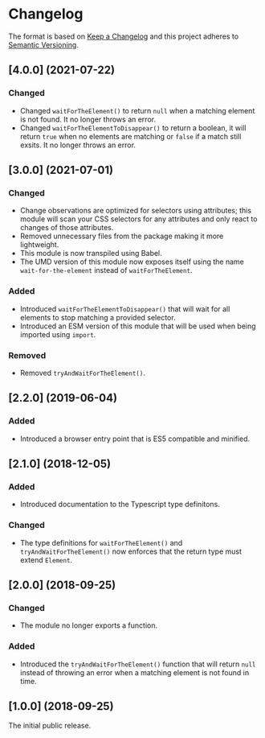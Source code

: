 # Changelog

The format is based on [Keep a Changelog](http://keepachangelog.com/) and this project adheres to [Semantic Versioning](https://semver.org/spec/v2.0.0.html).

## [4.0.0] (2021-07-22)

### Changed

- Changed `waitForTheElement()` to return `null` when a matching element is not found. It no longer throws an error.
- Changed `waitForTheElementToDisappear()` to return a boolean, it will return `true` when no elements are matching or `false` if a match still exsits. It no longer throws an error.

## [3.0.0] (2021-07-01)

### Changed

- Change observations are optimized for selectors using attributes; this module will scan your CSS selectors for any attributes and only react to changes of those attributes.
- Removed unnecessary files from the package making it more lightweight.
- This module is now transpiled using Babel.
- The UMD version of this module now exposes itself using the name `wait-for-the-element` instead of `waitForTheElement`.

### Added

- Introduced `waitForTheElementToDisappear()` that will wait for all elements to stop matching a provided selector.
- Introduced an ESM version of this module that will be used when being imported using `import`.

### Removed

- Removed `tryAndWaitForTheElement()`.

## [2.2.0] (2019-06-04)

### Added

- Introduced a browser entry point that is ES5 compatible and minified.

## [2.1.0] (2018-12-05)

### Added

- Introduced documentation to the Typescript type definitons.

### Changed

- The type definitions for `waitForTheElement()` and `tryAndWaitForTheElement()` now enforces that the return type must extend `Element`.

## [2.0.0] (2018-09-25)

### Changed

- The module no longer exports a function.

### Added

- Introduced the `tryAndWaitForTheElement()` function that will return `null` instead of throwing an error when a matching element is not found in time.

## [1.0.0] (2018-09-25)

The initial public release.
